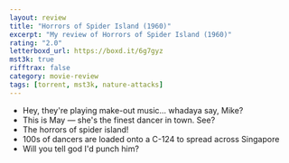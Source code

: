 ```yaml
---
layout: review
title: "Horrors of Spider Island (1960)"
excerpt: "My review of Horrors of Spider Island (1960)"
rating: "2.0"
letterboxd_url: https://boxd.it/6g7gyz
mst3k: true
rifftrax: false
category: movie-review
tags: [torrent, mst3k, nature-attacks]
---
```


- Hey, they're playing make-out music... whadaya say, Mike?
- This is May — she's the finest dancer in town. See?
- The horrors of spider island!
- 100s of dancers are loaded onto a C-124 to spread across Singapore
- Will you tell god I'd punch him?
